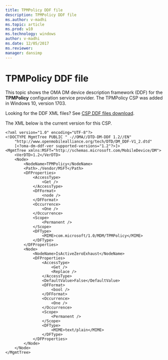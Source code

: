 ```yaml
---
title: TPMPolicy DDF file
description: TPMPolicy DDF file
ms.author: v-madhi
ms.topic: article
ms.prod: w10
ms.technology: windows
author: v-madhi
ms.date: 12/05/2017
ms.reviewer: 
manager: dansimp
---
```


# TPMPolicy DDF file


This topic shows the OMA DM device description framework (DDF) for the **TPMPolicy** configuration service provider. The TPMPolicy CSP was added in Windows 10, version 1703.

Looking for the DDF XML files? See [CSP DDF files download](configuration-service-provider-reference.md#csp-ddf-files-download).

The XML below is the current version for this CSP. 

``` syntax
<?xml version="1.0" encoding="UTF-8"?>
<!DOCTYPE MgmtTree PUBLIC " -//OMA//DTD-DM-DDF 1.2//EN"
    "http://www.openmobilealliance.org/tech/DTD/DM_DDF-V1_2.dtd"
    [<?oma-dm-ddf-ver supported-versions="1.2"?>]>
<MgmtTree xmlns:MSFT="http://schemas.microsoft.com/MobileDevice/DM">
    <VerDTD>1.2</VerDTD>
    <Node>
        <NodeName>TPMPolicy</NodeName>
        <Path>./Vendor/MSFT</Path>
        <DFProperties>
            <AccessType>
                <Get />
            </AccessType>
            <DFFormat>
                <node />
            </DFFormat>
            <Occurrence>
                <One />
            </Occurrence>
            <Scope>
                <Permanent />
            </Scope>
            <DFType>
                <MIME>com.microsoft/1.0/MDM/TPMPolicy</MIME>
            </DFType>
        </DFProperties>
        <Node>
            <NodeName>IsActiveZeroExhaust</NodeName>
            <DFProperties>
                <AccessType>
                    <Get />
                    <Replace />
                </AccessType>
                <DefaultValue>False</DefaultValue>
                <DFFormat>
                    <bool />
                </DFFormat>
                <Occurrence>
                    <One />
                </Occurrence>
                <Scope>
                    <Permanent />
                </Scope>
                <DFType>
                    <MIME>text/plain</MIME>
                </DFType>
            </DFProperties>
        </Node>
    </Node>
</MgmtTree>
``` 
